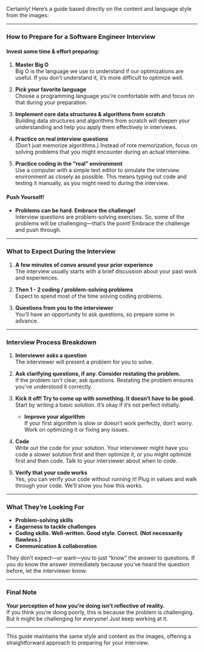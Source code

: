 Certainly! Here’s a guide based directly on the content and language style from the images:

---

### **How to Prepare for a Software Engineer Interview**

#### **Invest some time & effort preparing:**

1. **Master Big O**  
   Big O is the language we use to understand if our optimizations are useful. If you don’t understand it, it’s more difficult to optimize well.

2. **Pick your favorite language**  
   Choose a programming language you're comfortable with and focus on that during your preparation.

3. **Implement core data structures & algorithms from scratch**  
   Building data structures and algorithms from scratch will deepen your understanding and help you apply them effectively in interviews.

4. **Practice on real interview questions**  
   (Don’t just memorize algorithms.) Instead of rote memorization, focus on solving problems that you might encounter during an actual interview.

5. **Practice coding in the “real” environment**  
   Use a computer with a simple text editor to simulate the interview environment as closely as possible. This means typing out code and testing it manually, as you might need to during the interview.

#### **Push Yourself!**

- **Problems can be hard. Embrace the challenge!**  
  Interview questions are problem-solving exercises. So, some of the problems will be challenging—that’s the point! Embrace the challenge and push through.

---

### **What to Expect During the Interview**

1. **A few minutes of convo around your prior experience**  
   The interview usually starts with a brief discussion about your past work and experiences.

2. **Then 1 - 2 coding / problem-solving problems**  
   Expect to spend most of the time solving coding problems.

3. **Questions from you to the interviewer**  
   You’ll have an opportunity to ask questions, so prepare some in advance.

---

### **Interview Process Breakdown**

1. **Interviewer asks a question**  
   The interviewer will present a problem for you to solve.

2. **Ask clarifying questions, if any. Consider restating the problem.**  
   If the problem isn't clear, ask questions. Restating the problem ensures you've understood it correctly.

3. **Kick it off! Try to come up with something. It doesn’t have to be good.**  
   Start by writing a basic solution. It’s okay if it’s not perfect initially.

    - **Improve your algorithm**  
      If your first algorithm is slow or doesn’t work perfectly, don’t worry. Work on optimizing it or fixing any issues.

4. **Code**  
   Write out the code for your solution. Your interviewer might have you code a slower solution first and then optimize it, or you might optimize first and then code. Talk to your interviewer about when to code.

5. **Verify that your code works**  
   Yes, you can verify your code without running it! Plug in values and walk through your code. We’ll show you how this works.

---

### **What They’re Looking For**

- **Problem-solving skills**
- **Eagerness to tackle challenges**
- **Coding skills. Well-written. Good style. Correct. (Not necessarily flawless.)**
- **Communication & collaboration**

They don’t expect—or want—you to just “know” the answer to questions. If you do know the answer immediately because you’ve heard the question before, let the interviewer know.

---

### **Final Note**

**Your perception of how you’re doing isn’t reflective of reality.**  
If you think you’re doing poorly, this is because the problem is challenging. But it might be challenging for everyone! Just keep working at it.

---

This guide maintains the same style and content as the images, offering a straightforward approach to preparing for your interview.